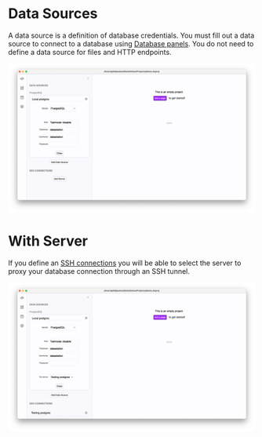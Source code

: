 # Data Sources

A data source is a definition of database credentials. You must fill
out a data source to connect to a database using [Database
panels](./Panels/Database_Panels.md). You do not need to define a data
source for files and HTTP endpoints.

![A PostgreSQL data source](/tutorials/basic-data-source.png)

# With Server

If you define an [SSH connections](./SSH_Connections.md) you will be
able to select the server to proxy your database connection through an
SSH tunnel.

![A PostgreSQL data source with proxy](/tutorials/basic-data-source-proxy.png)
